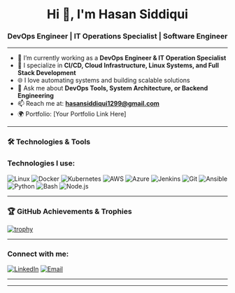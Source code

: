 <h1 align="center">Hi 👋, I'm Hasan Siddiqui</h1>
<h3 align="center">DevOps Engineer | IT Operations Specialist | Software Engineer</h3>

---

- 🔭 I’m currently working as a **DevOps Engineer & IT Operation Specialist**
- 🧠 I specialize in **CI/CD, Cloud Infrastructure, Linux Systems, and Full Stack Development**
- 🌐 I love automating systems and building scalable solutions
- 💬 Ask me about **DevOps Tools, System Architecture, or Backend Engineering**
- 📫 Reach me at: **hasansiddiqui1299@gmail.com**
- 🌍 Portfolio: [Your Portfolio Link Here]

---

### 🛠️ Technologies & Tools

### Technologies I use:

![Linux](https://cdn-icons-png.flaticon.com/32/25/25231.png) ![Docker](https://cdn-icons-png.flaticon.com/32/919/919853.png) ![Kubernetes](https://cdn-icons-png.flaticon.com/32/919/919825.png) ![AWS](https://cdn-icons-png.flaticon.com/32/919/919637.png) ![Azure](https://cdn-icons-png.flaticon.com/32/919/919836.png) ![Jenkins](https://cdn-icons-png.flaticon.com/32/919/919832.png) ![Git](https://cdn-icons-png.flaticon.com/32/2111/2111288.png) ![Ansible](https://cdn-icons-png.flaticon.com/32/919/919830.png) ![Python](https://cdn-icons-png.flaticon.com/32/919/919852.png) ![Bash](https://cdn-icons-png.flaticon.com/32/919/919841.png) ![Node.js](https://cdn-icons-png.flaticon.com/32/919/919825.png)


---


### 🏆 GitHub Achievements & Trophies



[![trophy](https://github-profile-trophy.vercel.app/?username=HasanSiddiqui&rank=-C,-B&theme=onedark&column=7&no-bg=true)](https://github.com/ryo-ma/github-profile-trophy)

---

### Connect with me:

[![LinkedIn](https://cdn-icons-png.flaticon.com/32/174/174857.png)](https://www.linkedin.com/in/hasan-siddiqui-3b1193220)  [![Email](https://cdn-icons-png.flaticon.com/32/732/732200.png)](mailto:hasansiddiqui1299@gmail.com)



----



---
